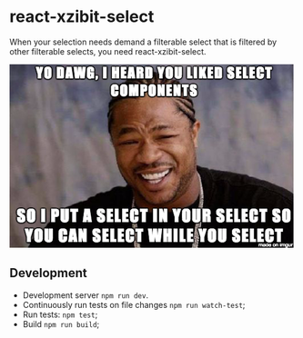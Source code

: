 # react-xzibit-select

When your selection needs demand a filterable select that is filtered by other filterable selects, you need react-xzibit-select.

![](xzibit-select.png)

## Development

* Development server `npm run dev`.
* Continuously run tests on file changes `npm run watch-test`;
* Run tests: `npm test`;
* Build `npm run build`;

